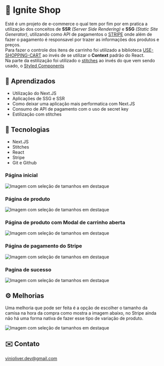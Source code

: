 
# 🚀 Ignite Shop

Esté é um projeto de e-commerce o qual tem por fim por em pratica a utilização dos conceitos de
**SSR** *(Server Side Rendering)* e **SSG** *(Static Site Generator)*, utilizando como API de pagamentos o 
[STRIPE](https://stripe.com/br) onde além de fazer o pagamento é responsavel por trazer as informações dos produtos
e preços.  
Para fazer o controle dos itens de carrinho foi utilizado a biblioteca [USE-SHOPPING-CART](https://useshoppingcart.com/)
ao invés de se utilizar o **Context** padrão do React.  
Na parte da estilização foi utilizado o [stitches](https://stitches.dev/) ao invés do que vem sendo usado, o
[Styled Components](https://styled-components.com/)

## 📒 Aprendizados

- Utilização do Next.JS
- Aplicações de SSG e SSR
- Como deixar uma aplicação mais performatica com Next.JS
- Consumo de API de pagamento com o uso de secret key
- Estilização com stitches


## 🔨 Tecnologias

- Next.JS
- Stitches
- React
- Stripe
- Git e Github
### Página inicial

![Imagem com seleção de tamanhos em destaque](https://imgur.com/hyDs0U0.png)

### Página de produto

![Imagem com seleção de tamanhos em destaque](https://imgur.com/XpJv7Z2.png)

### Página de produto com Modal de carrinho aberta

![Imagem com seleção de tamanhos em destaque](https://imgur.com/S9x8T62.png)

### Página de pagamento do Stripe

![Imagem com seleção de tamanhos em destaque](https://imgur.com/qS8rh2C.png)

### Pagina de sucesso

![Imagem com seleção de tamanhos em destaque](https://imgur.com/murGdDQ.png)

## ⚙️ Melhorias

Uma melhoria que pode ser feita é a opção de escolher o tamanho da camisa na hora da compra como mostra a imagem abaixo,
no Stripe ainda não há uma forma nativa de fazer esse tipo de variação de produto.

![Imagem com seleção de tamanhos em destaque](https://imgur.com/tMtJyPs.png)
## ✉️ Contato

vinioliver.dev@gmail.com
